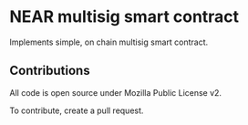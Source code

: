 # NEAR multisig smart contract

Implements simple, on chain multisig smart contract.

## Contributions

All code is open source under Mozilla Public License v2.

To contribute, create a pull request.
